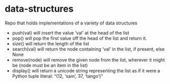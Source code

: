 # data-structures
Repo that holds implementations of a variety of data structures

- push(val) will insert the value ‘val’ at the head of the list
- pop() will pop the first value off the head of the list and return it.
- size() will return the length of the list
- search(val) will return the node containing ‘val’ in the list, if present, else None
- remove(node) will remove the given node from the list, wherever it might be (node must be an item in the list)
- display() will return a unicode string representing the list as if it were a Python tuple literal: “(12, ‘sam’, 37, ‘tango’)”